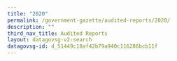 ```yaml
---
title: "2020"
permalink: /government-gazette/audited-reports/2020/
description: ""
third_nav_title: Audited Reports
layout: datagovsg-v2-search
datagovsg-id: d_51449c18af42b79a940c116286bcb11f
---
```

